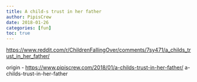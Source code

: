```yaml
---
title: A child-s trust in her father
author: PipisCrew
date: 2018-01-26
categories: [fun]
toc: true
---
```


https://www.reddit.com/r/ChildrenFallingOver/comments/7sy471/a_childs_trust_in_her_father/

origin - https://www.pipiscrew.com/2018/01/a-childs-trust-in-her-father/ a-childs-trust-in-her-father